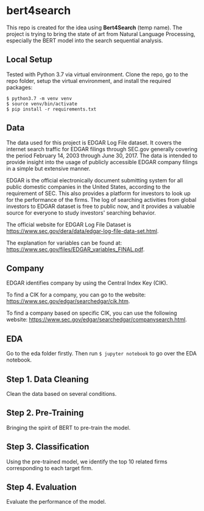 # bert4search

This repo is created for the idea using __Bert4Search__ (temp name). The project is trying to bring the state of art from Natural Language Processing, especially the BERT model into the search sequential analysis.

## Local Setup

Tested with Python 3.7 via virtual environment. Clone the repo, go to the repo folder, setup the virtual environment, and install the required packages:


```shell
$ python3.7 -m venv venv
$ source venv/bin/activate
$ pip install -r requirements.txt
```

## Data
The data used for this project is EDGAR Log File dataset. It covers the internet search traffic for EDGAR filings through SEC.gov generally covering the period February 14, 2003 through June 30, 2017.  The data is intended to provide insight into the usage of publicly accessible EDGAR company filings in a simple but extensive manner.

EDGAR is the official electronically document submitting system for all public domestic companies in the United States, according to the requirement of SEC. This also provides a platform for investors to look up for the performance of the firms. The log of searching activities from global investors to EDGAR dataset is free to public now, and it provides a valuable source for everyone to study investors' searching behavior.

The official website for EDGAR Log File Dataset is https://www.sec.gov/dera/data/edgar-log-file-data-set.html.  

The explanation for variables can be found at: https://www.sec.gov/files/EDGAR_variables_FINAL.pdf.

## Company
EDGAR identifies company by using the Central Index Key (CIK).

To find a CIK for a company, you can go to the website: https://www.sec.gov/edgar/searchedgar/cik.htm.  

To find a company based on specific CIK, you can use the following website: https://www.sec.gov/edgar/searchedgar/companysearch.html.



## EDA
Go to the eda folder firstly. Then run `$ jupyter notebook` to go over the EDA notebook.


## Step 1. Data Cleaning

Clean the data based on several conditions.

## Step 2. Pre-Training

Bringing the spirit of BERT to pre-train the model.

## Step 3. Classification

Using the pre-trained model, we identify the top 10 related firms corresponding to each target firm.


## Step 4. Evaluation

Evaluate the performance of the model.
